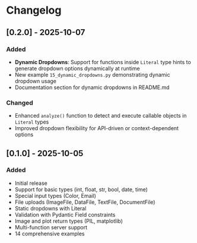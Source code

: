 # Changelog

## [0.2.0] - 2025-10-07

### Added
- **Dynamic Dropdowns**: Support for functions inside `Literal` type hints to generate dropdown options dynamically at runtime
- New example `15_dynamic_dropdowns.py` demonstrating dynamic dropdown usage
- Documentation section for dynamic dropdowns in README.md

### Changed
- Enhanced `analyze()` function to detect and execute callable objects in `Literal` types
- Improved dropdown flexibility for API-driven or context-dependent options

## [0.1.0] - 2025-10-05

### Added
- Initial release
- Support for basic types (int, float, str, bool, date, time)
- Special input types (Color, Email)
- File uploads (ImageFile, DataFile, TextFile, DocumentFile)
- Static dropdowns with Literal
- Validation with Pydantic Field constraints
- Image and plot return types (PIL, matplotlib)
- Multi-function server support
- 14 comprehensive examples